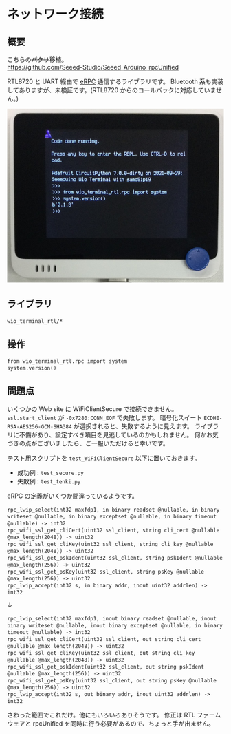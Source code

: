 # ネットワーク接続

## 概要
こちらの~~パクリ~~移植。<br/>
https://github.com/Seeed-Studio/Seeed_Arduino_rpcUnified

RTL8720 と UART 経由で [eRPC](https://github.com/EmbeddedRPC/erpc) 通信するライブラリです。
Bluetooth 系も実装してありますが、未検証です。(RTL8720 からのコールバックに対応していません。)

![RTL8720](./RTL.jpg)

## ライブラリ
   `wio_terminal_rtl/*`

## 操作
```
from wio_terminal_rtl.rpc import system
system.version()
```

## 問題点
いくつかの Web site に WiFiClientSecure で接続できません。
`ssl.start_client` が `-0x7280:CONN_EOF` で失敗します。
暗号化スイート `ECDHE-RSA-AES256-GCM-SHA384` が選択されると、失敗するように見えます。
ライブラリに不備があり、設定すべき項目を見逃しているのかもしれません。
何かお気づきの点がございましたら、ご一報いただけると幸いです。

テスト用スクリプトを `test_WiFiClientSecure` 以下に置いておきます。
- 成功例 : `test_secure.py`
- 失敗例 : `test_tenki.py`

eRPC の定義がいくつか間違っているようです。
```
rpc_lwip_select(int32 maxfdp1, in binary readset @nullable, in binary writeset @nullable, in binary exceptset @nullable, in binary timeout @nullable) -> int32
rpc_wifi_ssl_get_cliCert(uint32 ssl_client, string cli_cert @nullable @max_length(2048)) -> uint32
rpc_wifi_ssl_get_cliKey(uint32 ssl_client, string cli_key @nullable @max_length(2048)) -> uint32
rpc_wifi_ssl_get_pskIdent(uint32 ssl_client, string pskIdent @nullable @max_length(256)) -> uint32
rpc_wifi_ssl_get_psKey(uint32 ssl_client, string psKey @nullable @max_length(256)) -> uint32
rpc_lwip_accept(int32 s, in binary addr, inout uint32 addrlen) -> int32
```
↓
```
rpc_lwip_select(int32 maxfdp1, inout binary readset @nullable, inout binary writeset @nullable, inout binary exceptset @nullable, in binary timeout @nullable) -> int32
rpc_wifi_ssl_get_cliCert(uint32 ssl_client, out string cli_cert @nullable @max_length(2048)) -> uint32
rpc_wifi_ssl_get_cliKey(uint32 ssl_client, out string cli_key @nullable @max_length(2048)) -> uint32
rpc_wifi_ssl_get_pskIdent(uint32 ssl_client, out string pskIdent @nullable @max_length(256)) -> uint32
rpc_wifi_ssl_get_psKey(uint32 ssl_client, out string psKey @nullable @max_length(256)) -> uint32
rpc_lwip_accept(int32 s, out binary addr, inout uint32 addrlen) -> int32
```
さわった範囲でこれだけ。他にもいろいろありそうです。
修正は RTL ファームウェアと rpcUnified を同時に行う必要があるので、ちょっと手が出ません。
